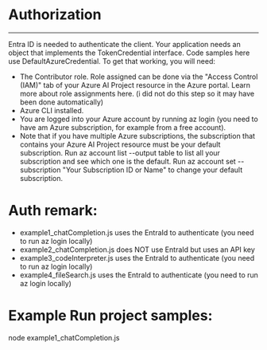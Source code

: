 # Authorization
--------------------
Entra ID is needed to authenticate the client. Your application needs an object that implements the TokenCredential interface. Code samples here use DefaultAzureCredential. To get that working, you will need:
 - The Contributor role. Role assigned can be done via the "Access Control (IAM)" tab of your Azure AI Project resource in the Azure portal. Learn more about role assignments here. (i did not do this step so it may have been done automatically)
 - Azure CLI installed.
 - You are logged into your Azure account by running az login (you need to have am Azure subscription, for example from a free account).
 - Note that if you have multiple Azure subscriptions, the subscription that contains your Azure AI Project resource must be your default subscription. Run az account list --output table to list all your subscription and see which one is the default. Run az account set --subscription "Your Subscription ID or Name" to change your default subscription.

# Auth remark:
 - example1_chatCompletion.js uses the EntraId to authenticate (you need to run az login locally)
 - example2_chatCompletion.js does NOT use EntraId but uses an API key
 - example3_codeInterpreter.js uses the EntraId to authenticate (you need to run az login locally)
 - example4_fileSearch.js uses the EntraId to authenticate (you need to run az login locally)

# Example Run project samples:
node example1_chatCompletion.js
